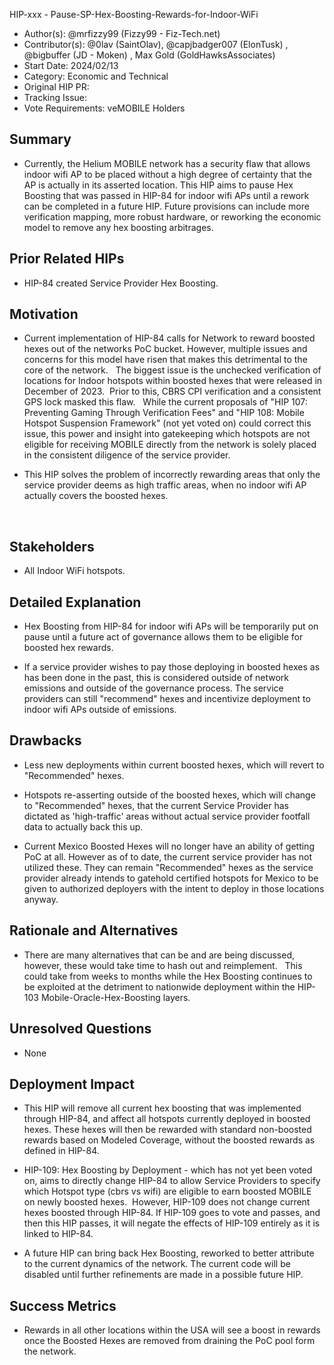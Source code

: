 HIP-xxx - Pause-SP-Hex-Boosting-Rewards-for-Indoor-WiFi

- Author(s): @mrfizzy99 (Fizzy99 - Fiz-Tech.net)
- Contributor(s): @0lav (SaintOlav), @capjbadger007 (ElonTusk) , @bigbuffer (JD - Moken) , Max Gold (GoldHawksAssociates)
- Start Date: 2024/02/13
- Category: Economic and Technical
- Original HIP PR: <!-- leave this empty; maintainer will fill in ID of this pull request -->
- Tracking Issue: <!-- leave this empty; maintainer will create a discussion issue -->
- Vote Requirements: veMOBILE Holders

## Summary

- Currently, the Helium MOBILE network has a security flaw that allows indoor wifi AP to be placed without a high degree of certainty that the AP is actually in its asserted location.  This HIP aims to pause Hex Boosting that was passed in HIP-84 for indoor wifi APs until a rework can be completed in a future HIP.  Future provisions can include more verification mapping, more robust hardware, or reworking the economic model to remove any hex boosting arbitrages.


## Prior Related HIPs

- HIP-84 created Service Provider Hex Boosting.


## Motivation

- Current implementation of HIP-84 calls for Network to reward boosted hexes out of the networks PoC bucket. However, multiple issues and concerns for this model have risen that makes this detrimental to the core of the network.
  The biggest issue is the unchecked verification of locations for Indoor hotspots within boosted hexes that were released in December of 2023.  Prior to this, CBRS CPI verification and a consistent GPS lock masked this flaw.
  While the current proposals of "HIP 107: Preventing Gaming Through Verification Fees" and "HIP 108: Mobile Hotspot Suspension Framework" (not yet voted on) could correct this issue, this power and insight into gatekeeping which hotspots are not eligible for receiving MOBILE directly from the network is solely placed in the consistent diligence of the service provider.

- This HIP solves the problem of incorrectly rewarding areas that only the service provider deems as high traffic areas, when no indoor wifi AP actually covers the boosted hexes.

  

## Stakeholders

- All Indoor WiFi hotspots.  


## Detailed Explanation

- Hex Boosting from HIP-84 for indoor wifi APs will be temporarily put on pause until a future act of governance allows them to be eligible for boosted hex rewards.

- If a service provider wishes to pay those deploying in boosted hexes as has been done in the past, this is considered outside of network emissions and outside of the governance process.  The service providers can still "recommend" hexes and incentivize deployment to indoor wifi APs outside of emissions.


## Drawbacks

- Less new deployments within current boosted hexes, which will revert to "Recommended" hexes.
  
- Hotspots re-asserting outside of the boosted hexes, which will change to "Recommended" hexes, that the current Service Provider has dictated as 'high-traffic' areas without actual service provider footfall data to actually back this up.
  
- Current Mexico Boosted Hexes will no longer have an ability of getting PoC at all. However as of to date, the current service provider has not utilized these. They can remain "Recommended" hexes as the service provider already intends to gatehold certified hotspots for Mexico to be given to authorized deployers with the intent to deploy in those locations anyway. 


## Rationale and Alternatives

- There are many alternatives that can be and are being discussed, however, these would take time to hash out and reimplement.   This could take from weeks to months while the Hex Boosting continues to be exploited at the detriment to nationwide deployment within the HIP-103 Mobile-Oracle-Hex-Boosting layers.  


## Unresolved Questions

- None


## Deployment Impact

- This HIP will remove all current hex boosting that was implemented through HIP-84, and affect all hotspots currently deployed in boosted hexes. These hexes will then be rewarded with standard non-boosted rewards based on Modeled Coverage, without the boosted rewards as defined in HIP-84.
  
- HIP-109: Hex Boosting by Deployment - which has not yet been voted on, aims to directly change HIP-84 to allow Service Providers to specify which Hotspot type (cbrs vs wifi) are eligible to earn boosted MOBILE on newly boosted hexes.  However, HIP-109 does not change current hexes boosted through HIP-84. If HIP-109 goes to vote and passes, and then this HIP passes, it will negate the effects of HIP-109 entirely as it is linked to HIP-84. 

- A future HIP can bring back Hex Boosting, reworked to better attribute to the current dynamics of the network. The current code will be disabled until further refinements are made in a possible future HIP.


## Success Metrics

- Rewards in all other locations within the USA will see a boost in rewards once the Boosted Hexes are removed from draining the PoC pool form the network.
